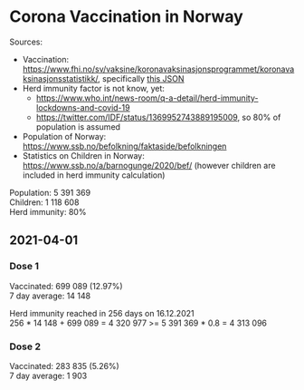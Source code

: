 # Corona Vaccination in Norway

Sources:

- Vaccination: <https://www.fhi.no/sv/vaksine/koronavaksinasjonsprogrammet/koronavaksinasjonsstatistikk/>, specifically [this JSON](https://www.fhi.no/api/chartdata/api/99119)
- Herd immunity factor is not know, yet:
  - <https://www.who.int/news-room/q-a-detail/herd-immunity-lockdowns-and-covid-19>
  - <https://twitter.com/IDF/status/1369952743889195009>, so 80% of population is assumed
- Population of Norway: <https://www.ssb.no/befolkning/faktaside/befolkningen>
- Statistics on Children in Norway: https://www.ssb.no/a/barnogunge/2020/bef/ (however children are included in herd immunity calculation)

Population: 5 391 369  
Children: 1 118 608  
Herd immunity: 80%  

## 2021-04-01

### Dose 1

Vaccinated: 699 089 (12.97%)  
7 day average: 14 148

Herd immunity reached in 256 days on 16.12.2021  
256 * 14 148 + 699 089 = 4 320 977 >= 5 391 369 * 0.8 = 4 313 096

### Dose 2

Vaccinated: 283 835 (5.26%)  
7 day average: 1 903

